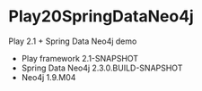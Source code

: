 Play20SpringDataNeo4j
=====================

Play 2.1 + Spring Data Neo4j demo

- Play framework 2.1-SNAPSHOT
- Spring Data Neo4j 2.3.0.BUILD-SNAPSHOT
- Neo4j 1.9.M04
